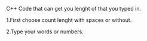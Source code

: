 C++ Code that can get you lenght of that you typed in.

1.First choose count lenght with spaces or without.

2.Type your words or numbers.
